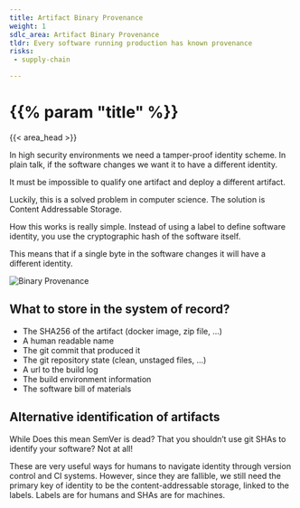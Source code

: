 ```yaml
---
title: Artifact Binary Provenance
weight: 1
sdlc_area: Artifact Binary Provenance
tldr: Every software running production has known provenance
risks:
 - supply-chain

---
```


# {{% param "title" %}}
{{< area_head >}}

In high security environments we need a tamper-proof identity scheme. In plain talk, if the software changes we want it to have a different identity.

It must be impossible to qualify one artifact and deploy a different artifact.

Luckily, this is a solved problem in computer science. The solution is Content Addressable Storage.

How this works is really simple. Instead of using a label to define software identity, you use the cryptographic hash of the software itself.

This means that if a single byte in the software changes it will have a different identity.

![Binary Provenance](/images/binary-provenance.svg)

## What to store in the system of record?

- The SHA256 of the artifact (docker image, zip file, ...)
- A human readable name
- The git commit that produced it
- The git repository state (clean, unstaged files, ...)
- A url to the build log
- The build environment information
- The software bill of materials

## Alternative identification of artifacts

While Does this mean SemVer is dead? That you shouldn’t use git SHAs to identify your software? Not at all!

These are very useful ways for humans to navigate identity through version control and CI systems. However, since they are fallible, we still need the primary key of identity to be the content-addressable storage, linked to the labels. Labels are for humans and SHAs are for machines.